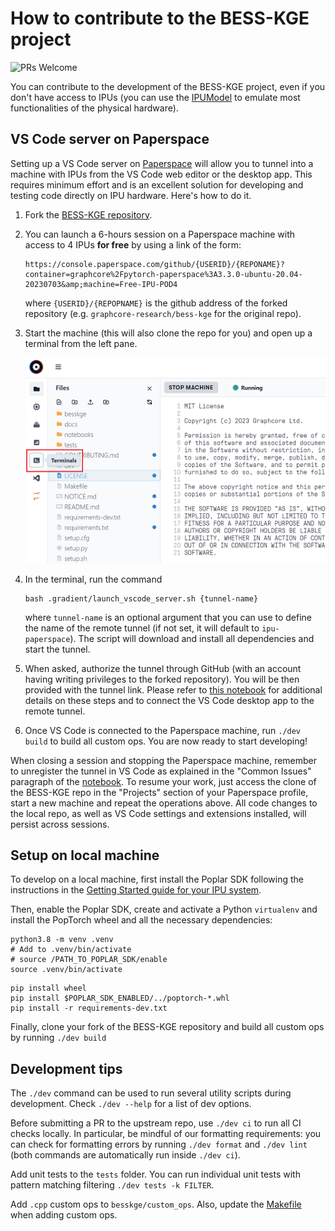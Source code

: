 # How to contribute to the BESS-KGE project

![PRs Welcome](https://img.shields.io/badge/PRs-welcome-brightgreen.svg?style=flat-square)

You can contribute to the development of the BESS-KGE project, even if you don't have access to IPUs (you can use the [IPUModel](https://docs.graphcore.ai/projects/poptorch-user-guide/en/3.2.0/reference.html#poptorch.Options.useIpuModel) to emulate most functionalities of the physical hardware).

## VS Code server on Paperspace

Setting up a VS Code server on [Paperspace](https://www.paperspace.com/graphcore) will allow you to tunnel into a machine with IPUs from the VS Code web editor or the desktop app. This requires minimum effort and is an excellent solution for developing and testing code directly on IPU hardware. Here's how to do it.

1. Fork the [BESS-KGE repository](https://github.com/graphcore-research/bess-kge).

2. You can launch a 6-hours session on a Paperspace machine with access to 4 IPUs **for free** by using a link of the form:
    ```
    https://console.paperspace.com/github/{USERID}/{REPONAME}?container=graphcore%2Fpytorch-paperspace%3A3.3.0-ubuntu-20.04-20230703&amp;machine=Free-IPU-POD4
    ```    

    where `{USERID}/{REPOPNAME}` is the github address of the forked repository (e.g. `graphcore-research/bess-kge` for the original repo).

3. Start the machine (this will also clone the repo for you) and open up a terminal from the left pane.

    ![terminal_pane](docs/source/images/Terminal3.png)

4. In the terminal, run the command
    ```shell
    bash .gradient/launch_vscode_server.sh {tunnel-name}
    ```

    where `tunnel-name` is an optional argument that you can use to define the name of the remote tunnel (if not set, it will default to `ipu-paperspace`). The script will download and install all dependencies and start the tunnel.

5. When asked, authorize the tunnel through GitHub (with an account having writing privileges to the forked repository). You will be then provided with the tunnel link. Please refer to [this notebook](https://ipu.dev/fmo4AZ) for additional details on these steps and to connect the VS Code desktop app to the remote tunnel. 

6. Once VS Code is connected to the Paperspace machine, run `./dev build` to build all custom ops. You are now ready to start developing!

When closing a session and stopping the Paperspace machine, remember to unregister the tunnel in VS Code as explained in the "Common Issues" paragraph of the [notebook](https://ipu.dev/fmo4AZ). To resume your work, just access the clone of the BESS-KGE repo in the "Projects" section of your Paperspace profile, start a new machine and repeat the operations above. All code changes to the local repo, as well as VS Code settings and extensions installed, will persist across sessions.

## Setup on local machine

To develop on a local machine, first install the Poplar SDK following the instructions in the [Getting Started guide for your IPU system](https://docs.graphcore.ai/en/latest/getting-started.html#getting-started).

Then, enable the Poplar SDK, create and activate a Python `virtualenv` and install the PopTorch wheel and all the necessary dependencies: 

```shell
python3.8 -m venv .venv
# Add to .venv/bin/activate
# source /PATH_TO_POPLAR_SDK/enable
source .venv/bin/activate
```
```shell
pip install wheel
pip install $POPLAR_SDK_ENABLED/../poptorch-*.whl
pip install -r requirements-dev.txt
```

Finally, clone your fork of the BESS-KGE repository and build all custom ops by running `./dev build`

## Development tips

The `./dev` command can be used to run several utility scripts during development. Check `./dev --help` for a list of dev options.

Before submitting a PR to the upstream repo, use `./dev ci` to run all CI checks locally. In particular, be mindful of our formatting requirements: you can check for formatting errors by running `./dev format` and `./dev lint` (both commands are automatically run inside `./dev ci`).

Add unit tests to the `tests` folder. You can run individual unit tests with pattern matching filtering `./dev tests -k FILTER`.

Add `.cpp` custom ops to `besskge/custom_ops`. Also, update the [Makefile](Makefile) when adding custom ops.

